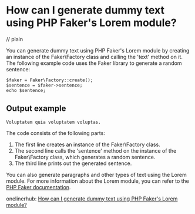 # How can I generate dummy text using PHP Faker's Lorem module?
// plain

You can generate dummy text using PHP Faker's Lorem module by creating an instance of the Faker\Factory class and calling the 'text' method on it. The following example code uses the Faker library to generate a random sentence:

```
$faker = Faker\Factory::create();
$sentence = $faker->sentence;
echo $sentence;
```

## Output example

```
Voluptatem quia voluptatem voluptas.
```

The code consists of the following parts:
1. The first line creates an instance of the Faker\Factory class.
2. The second line calls the 'sentence' method on the instance of the Faker\Factory class, which generates a random sentence.
3. The third line prints out the generated sentence.

You can also generate paragraphs and other types of text using the Lorem module. For more information about the Lorem module, you can refer to the [PHP Faker documentation](https://github.com/fzaninotto/Faker#fakerproviderlorem).

onelinerhub: [How can I generate dummy text using PHP Faker's Lorem module?](https://onelinerhub.com/php-faker/how-can-i-generate-dummy-text-using-php-faker-s-lorem-module)